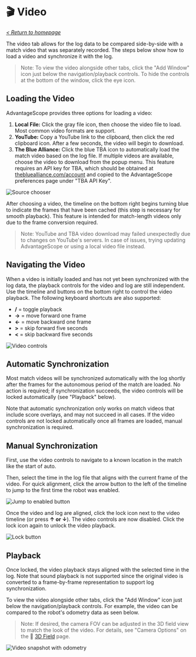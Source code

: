 # 🎬 Video

_[< Return to homepage](/docs/INDEX.md)_

The video tab allows for the log data to be compared side-by-side with a match video that was separately recorded. The steps below show how to load a video and synchronize it with the log.

> Note: To view the video alongside other tabs, click the "Add Window" icon just below the navigation/playback controls. To hide the controls at the bottom of the window, click the eye icon.

## Loading the Video

AdvantageScope provides three options for loading a video:

1. **Local File:** Click the gray file icon, then choose the video file to load. Most common video formats are support.
2. **YouTube:** Copy a YouTube link to the clipboard, then click the red clipboard icon. After a few seconds, the video will begin to download.
3. **The Blue Alliance:** Click the blue TBA icon to automatically load the match video based on the log file. If multiple videos are available, choose the video to download from the popup menu. This feature requires an API key for TBA, which should be obtained at [thebluealliance.com/account](https://www.thebluealliance.com/account) and copied to the AdvantageScope preferences page under "TBA API Key".

![Source chooser](/docs/resources/video/video-1.png)

After choosing a video, the timeline on the bottom right begins turning blue to indicate the frames that have been cached (this step is necessary for smooth playback). This feature is intended for match-length videos only due to the frame conversion required.

> Note: YouTube and TBA video download may failed unexpectedly due to changes on YouTube's servers. In case of issues, trying updating AdvantageScope or using a local video file instead.

## Navigating the Video

When a video is initially loaded and has not yet been synchronized with the log data, the playback controls for the video and log are still independent. Use the timeline and buttons on the bottom right to control the video playback. The following keyboard shortcuts are also supported:

- **/** = toggle playback
- **→** = move forward one frame
- **←** = move backward one frame
- **>** = skip forward five seconds
- **<** = skip backward five seconds

![Video controls](/docs/resources/video/video-2.png)

## Automatic Synchronization

Most match videos will be synchronized automatically with the log shortly after the frames for the autonomous period of the match are loaded. No action is required; if synchronization succeeds, the video controls will be locked automatically (see "Playback" below).

Note that automatic synchronization only works on match videos that include score overlays, and may not succeed in all cases. If the video controls are not locked automatically once all frames are loaded, manual synchronization is required.

## Manual Synchronization

First, use the video controls to navigate to a known location in the match like the start of auto.

Then, select the time in the log file that aligns with the current frame of the video. For quick alignment, click the arrow button to the left of the timeline to jump to the first time the robot was enabled.

![Jump to enabled button](/docs/resources/video/video-3.png)

Once the video and log are aligned, click the lock icon next to the video timeline (or press **↑ or ↓**). The video controls are now disabled. Click the lock icon again to unlock the video playback.

![Lock button](/docs/resources/video/video-4.png)

## Playback

Once locked, the video playback stays aligned with the selected time in the log. Note that sound playback is not supported since the original video is converted to a frame-by-frame representation to support log synchronization.

To view the video alongside other tabs, click the "Add Window" icon just below the navigation/playback controls. For example, the video can be compared to the robot's odometry data as seen below.

> Note: If desired, the camera FOV can be adjusted in the 3D field view to match the look of the video. For details, see "Camera Options" on the 👀 [3D Field](/docs/tabs/3D-FIELD.md) page.

![Video snapshot with odometry](/docs/resources/video/video-5.png)
